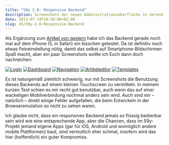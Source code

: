 ```yaml
---
title: "S9y 2.0: Responsive Backend"
description: Screenshots der neuen Administrationsoberfläche in Serendipity
date: 2013-07-19T20:50:00+02:00
slug: 45/S9y-2.0-Responsive-Backend
---
```


Als Ergänzung zum [Artikel von gestern](http://yellowled.de/archiv/44/S9y-2.0-Blick-hinter-die-Kulissen.html) habe ich das Backend gerade noch mal auf dem iPhone (5, in Safari) ein bisschen getestet. Da ist definitiv noch etwas Feineinstellung nötig, damit das selbst auf Smartphone-Bildschirmen Spaß macht, aber ein paar Screenshots wollte ich Euch dann doch nachreichen:

[![Login](/uploads/artikel/backend/Login.klein.png "Login")](/uploads/artikel/backend/Login.png "Login")
[![Dashboard](/uploads/artikel/backend/Dashboard1.klein.png "Dashboard")](/uploads/artikel/backend/Dashboard1.png "Dashboard")
[![Navigation](/uploads/artikel/backend/Navigation.klein.png "Navigation")](/uploads/artikel/backend/Navigation.png "Navigation")
[![Artikeleditor](/uploads/artikel/backend/Artikeleditor.klein.png "Artikeleditor")](/uploads/artikel/backend/Artikeleditor.png "Artikeleditor")
[![Templates](/uploads/artikel/backend/Templates.klein.png "Templates")](/uploads/artikel/backend/Templates.png "Templates")

Es ist naturgemäß ziemlich schwierig, nur mit Screenshots die Benutzung dieses Backends auf einem kleinen Touchscreen zu vermitteln. In meinem kurzen Test schien es mir recht gut benutzbar, auch wenn das auf einer wackeligen Mobilverbindung nochmal anders sein wird. Auch sind mir – natürlich – direkt einige Fehler aufgefallen, die beim Entwickeln in der Browseremulation so nicht zu sehen waren.

Ich glaube nicht, dass ein responsives Backend jemals so flüssig bedienbar sein wird wie eine entsprechende App, aber die Chancen, dass im S9y-Projekt jemand eigene Apps (gar für iOS, Android und womöglich andere mobile Plattformen) baut, sind vermutlich eher schmal, insofern wird das hier (hoffentlich) ein guter Kompromiss.
